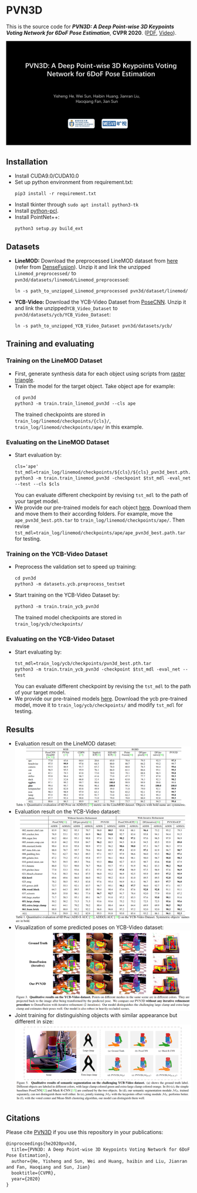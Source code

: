 # PVN3D
This is the source code for ***PVN3D: A Deep Point-wise 3D Keypoints Voting Network for 6DoF Pose Estimation***, **CVPR 2020**. ([PDF](https://arxiv.org/abs/1911.04231), [Video](https://www.bilibili.com/video/av89408773/)).

[![Watch the video](./pictures/video.jpg)](https://www.youtube.com/watch?v=ZKo788cyD-Q&t=1s)


## Installation
- Install CUDA9.0/CUDA10.0
- Set up python environment from requirement.txt:
  ```shell
  pip3 install -r requirement.txt 
  ```
- Install tkinter through ``sudo apt install python3-tk``
- Install [python-pcl](https://github.com/strawlab/python-pcl).
- Install PointNet++:
  ```shell
  python3 setup.py build_ext
  ```

## Datasets
- **LineMOD:** Download the preprocessed LineMOD dataset from [here](https://drive.google.com/drive/folders/19ivHpaKm9dOrr12fzC8IDFczWRPFxho7) (refer from [DenseFusion](https://github.com/j96w/DenseFusion)). Unzip it and link the unzipped ``Linemod_preprocessed/`` to ``pvn3d/datasets/linemod/Linemod_preprocessed``:
  ```shell
  ln -s path_to_unzipped_Linemod_preprocessed pvn3d/dataset/linemod/
  ```
- **YCB-Video:** Download the YCB-Video Dataset from [PoseCNN](https://rse-lab.cs.washington.edu/projects/posecnn/). Unzip it and link the unzipped```YCB_Video_Dataset``` to ```pvn3d/datasets/ycb/YCB_Video_Dataset```:

  ```shell
  ln -s path_to_unzipped_YCB_Video_Dataset pvn3d/datasets/ycb/
  ```


## Training and evaluating

### Training on the LineMOD Dataset
- First, generate synthesis data for each object using scripts from [raster triangle](https://github.com/ethnhe/raster_triangle).
- Train the model for the target object. Take object ape for example:
  ```shell
  cd pvn3d
  python3 -m train.train_linemod_pvn3d --cls ape
  ```
  The trained checkpoints are stored in ``train_log/linemod/checkpoints/{cls}/``, ``train_log/linemod/checkpoints/ape/`` in this example.

### Evaluating on the LineMOD Dataset
- Start evaluation by:
  ```shell
  cls='ape'
  tst_mdl=train_log/linemod/checkpoints/${cls}/${cls}_pvn3d_best.pth.tar
  python3 -m train.train_linemod_pvn3d -checkpoint $tst_mdl -eval_net --test --cls $cls
  ```
  You can evaluate different checkpoint by revising ``tst_mdl`` to the path of your target model.
- We provide our pre-trained models for each object [here](https://hkustconnect-my.sharepoint.com/personal/yhebk_connect_ust_hk/_layouts/15/onedrive.aspx?id=%2Fpersonal%2Fyhebk%5Fconnect%5Fust%5Fhk%2FDocuments%2FPVN3D%5Fpretrained%5Fmodel%2FLineMOD). Download them and move them to their according folders. For example, move the ``ape_pvn3d_best.pth.tar`` to ``train_log/linemod/checkpoints/ape/``. Then revise ``tst_mdl=train_log/linemod/checkpoints/ape/ape_pvn3d_best.path.tar`` for testing.

### Training on the YCB-Video Dataset
- Preprocess the validation set to speed up training:
  ```shell
  cd pvn3d
  python3 -m datasets.ycb.preprocess_testset
  ```
- Start training on the YCB-Video Dataset by:
  ```shell
  python3 -m train.train_ycb_pvn3d
  ```
  The trained model checkpoints are stored in ``train_log/ycb/checkpoints/``

### Evaluating on the YCB-Video Dataset
- Start evaluating by:
  ```shell
  tst_mdl=train_log/ycb/checkpoints/pvn3d_best.pth.tar
  python3 -m train.train_ycb_pvn3d -checkpoint $tst_mdl -eval_net --test
  ```
  You can evaluate different checkpoint by revising the ``tst_mdl`` to the path of your target model.
- We provide our pre-trained models [here](https://hkustconnect-my.sharepoint.com/:f:/g/personal/yhebk_connect_ust_hk/ElLgjzbbENZGhf-Sn8e4CMgBzd9zDjcJpCXFmB4n0WVw_w?e=IHMkvh). Download the ycb pre-trained model, move it to ``train_log/ycb/checkpoints/`` and modify ``tst_mdl`` for testing.

## Results
- Evaluation result on the LineMOD dataset:
  ![res_lm](pictures/res_linemod.png)
- Evaluation result on the YCB-Video dataset:
  ![res_ycb](pictures/res_ycb.png)
- Visualization of some predicted poses on YCB-Video dataset:
  ![vis_ycb](pictures/ycb_qualitive.png)
- Joint training for distinguishing objects with similar appearance but different in size:
  ![seg](pictures/seg_res.png)

## Citations
Please cite [PVN3D](https://arxiv.org/abs/1911.04231) if you use this repository in your publications:
```
@inproceedings{he2020pvn3d,
  title={PVN3D: A Deep Point-wise 3D Keypoints Voting Network for 6DoF Pose Estimation},
  author={He, Yisheng and Sun, Wei and Huang, haibin and Liu, Jianran and Fan, Haoqiang and Sun, Jian}
  booktitle={CVPR},
  year={2020}
}
```
